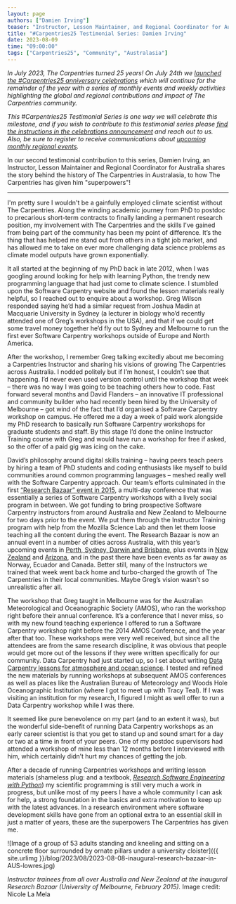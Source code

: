 ```yaml
---
layout: page
authors: ["Damien Irving"]
teaser: "Instructor, Lesson Maintainer, and Regional Coordinator for Australia, Damien Irving, shares his journey with The Carpentries."
title: "#Carpentries25 Testimonial Series: Damien Irving"
date: 2023-08-09
time: "09:00:00"
tags: ["Carpentries25", "Community", "Australasia"]
---
```


_In July 2023, The Carpentries turned 25 years! On July 24th we [launched the #Carpentries25 anniversary celebrations](https://www.youtube.com/watch?v=VKAwEPLnqxA) which will continue for the remainder of the year with a series of monthly events and weekly activities highlighting the global and regional contributions and impact of The Carpentries community._

_This #Carpentries25 Testimonial Series is one way we will celebrate this milestone, and if you wish to contribute to this testimonial series please [find the instructions in the celebrations announcement](https://carpentries.org/blog/2023/07/carpentries25-campaign-announcement/) and reach out to us. Also, be sure to register to receive communications about [upcoming monthly regional events](https://www.eventbrite.com/e/the-carpentries-25th-anniversary-celebration-series-tickets-653267058357?aff=oddtdtcreator)._

In our second testimonial contribution to this series, Damien Irving, an Instructor, Lesson Maintainer and Regional Coordinator for Australia shares the story behind the history of The Carpentries in Australasia, to how The Carpentries has given him "superpowers"!

-----------------------

I'm pretty sure I wouldn't be a gainfully employed climate scientist without The Carpentries. Along the winding academic journey from PhD to postdoc to precarious short-term contracts to finally landing a permanent research position, my involvement with The Carpentries and the skills I've gained from being part of the community has been my point of difference. It’s the thing that has helped me stand out from others in a tight job market, and has allowed me to take on ever more challenging data science problems as climate model outputs have grown exponentially.

It all started at the beginning of my PhD back in late 2012, when I was googling around looking for help with learning Python, the trendy new programming language that had just come to climate science. I stumbled upon the Software Carpentry website and found the lesson materials really helpful, so I reached out to enquire about a workshop. Greg Wilson responded saying he’d had a similar request from Joshua Madin at Macquarie University in Sydney (a lecturer in biology who’d recently attended one of Greg’s workshops in the USA), and that if we could get some travel money together he’d fly out to Sydney and Melbourne to run the first ever Software Carpentry workshops outside of Europe and North America.

After the workshop, I remember Greg talking excitedly about me becoming a Carpentries Instructor and sharing his visions of growing The Carpentries across Australia. I nodded politely but if I’m honest, I couldn’t see that happening. I’d never even used version control until the workshop that week – there was no way I was going to be teaching others how to code. Fast forward several months and David Flanders – an innovative IT professional and community builder who had recently been hired by the University of Melbourne – got wind of the fact that I’d organised a Software Carpentry workshop on campus. He offered me a day a week of paid work alongside my PhD research to basically run Software Carpentry workshops for graduate students and staff. By this stage I’d done the online Instructor Training course with Greg and would have run a workshop for free if asked, so the offer of a paid gig was icing on the cake.

David’s philosophy around digital skills training – having peers teach peers by hiring a team of PhD students and  coding enthusiasts like myself to build communities around common programming languages – meshed really well with the Software Carpentry approach. Our team’s efforts culminated in the first [“Research Bazaar” event in 2015](https://software-carpentry.org/blog/2015/12/resbaz-feb2016.html), a multi-day conference that was essentially a series of Software Carpentry workshops with a lively social program in between. We got funding to bring prospective Software Carpentry instructors from around Australia and New Zealand to Melbourne for two days prior to the event. We put them through the Instructor Training program with help from the Mozilla Science Lab and then let them loose teaching all the content during the event. The Research Bazaar is now an annual event in a number of cities across Australia, with this year’s upcoming events in [Perth, Sydney, Darwin and Brisbane](https://ardc.edu.au/article/gale-announced-as-first-resbaz-national-sponsor/), plus events in [New Zealand](https://resbaz.auckland.ac.nz/about/) and [Arizona](https://researchbazaar.arizona.edu/), and in the past there have been events as far away as Norway, Ecuador and Canada. Better still, many of the Instructors we trained that week went back home and turbo-charged the growth of The Carpentries in their local communities. Maybe Greg’s vision wasn’t so unrealistic after all.

The workshop that Greg taught in Melbourne was for the Australian Meteorological and Oceanographic Society (AMOS), who ran the workshop right before their annual conference. It’s a conference that I never miss, so with my new found teaching experience I offered to run a Software Carpentry workshop right before the 2014 AMOS Conference, and the year after that too. These workshops were very well received, but since all the attendees are from the same research discipline, it was obvious that people would get more out of the lessons if they were written specifically for our community. Data Carpentry had just started up, so I set about writing [Data Carpentry lessons for atmosphere and ocean science](https://carpentries-lab.github.io/python-aos-lesson/). I tested and refined the new materials by running workshops at subsequent AMOS conferences as well as places like the Australian Bureau of Meteorology and Woods Hole Oceanographic Institution (where I got to meet up with Tracy Teal). If I was visiting an institution for my research, I figured I might as well offer to run a Data Carpentry workshop while I was there.

It seemed like pure benevolence on my part (and to an extent it was), but the wonderful side-benefit of running Data Carpentry workshops as an early career scientist is that you get to stand up and sound smart for a day or two at a time in front of your peers. One of my postdoc supervisors had attended a workshop of mine less than 12 months before I interviewed with him, which certainly didn’t hurt my chances of getting the job.

After a decade of running Carpentries workshops and writing lesson materials (shameless plug: and a textbook, [_Research Software Engineering with Python_](https://drclimate.wordpress.com/2021/07/08/we-wrote-a-book/)) my scientific programming is still very much a work in progress, but unlike most of my peers I have a whole community I can ask for help, a strong foundation in the basics and extra motivation to keep up with the latest advances. In a research environment where software development skills have gone from an optional extra to an essential skill in just a matter of years, these are the superpowers The Carpentries has given me.


![Image of a group of 53 adults standing and kneeling and sitting on a concrete floor surrounded by ornate pillars under a university cloister]({{ site.urlimg }}/blog/2023/08/2023-08-08-inaugural-research-bazaar-in-AUS-lowres.jpg)

*Instructor trainees from all over Australia and New Zealand at the inaugural Research Bazaar (University of Melbourne, February 2015).* Image credit: Nicole La Mela


